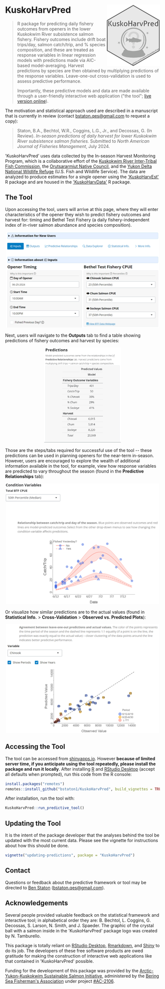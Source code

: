 # KuskoHarvPred <img src="man/figures/sticker/KuskoHarvPred-logo.png" align="right" height=200px/>

> R package for predicting daily fishery outcomes from openers in the lower Kuskokwim River subsistence salmon fishery.
> Fishery outcomes include drift boat trips/day, salmon catch/trip, and % species composition, and these are treated as response variables in linear regression models with predictions made via AIC-based model-averaging.
> Harvest predictions by species are then obtained by multiplying predictions of the response variables. 
> Leave-one-out cross-validation is used to assess predictive performance.
>
> Importantly, these predictive models and data are made available through a user-friendly interactive web application ("the tool"; [live version online](https://bstaton.shinyapps.io/KuskoHarvPred-tool/)).

The motivation and statistical approach used are described in a manuscript that is currently in review (contact <bstaton.qes@gmail.com> to request a copy):

> Staton, B.A., Bechtol, W.R., Coggins, L.G., Jr., and Decossas, G. (In Review). _In-season predictions of daily harvest for lower Kuskokwim River subsistence salmon fisheries._ Submitted to _North American Journal of Fisheries Management_, July 2024.

'KuskoHarvPred' uses data collected by the In-season Harvest Monitoring Program, which is a collaborative effort of the [Kuskokwim River Inter-Tribal Fish Commission](https://www.kuskosalmon.org/), the [Orutsararmiut Native Council](https://orutsararmiut.org/), and the [Yukon Delta National Wildlife Refuge](https://www.fws.gov/refuge/yukon-delta) (U.S. Fish and Wildlife Service).
The data are analyzed to produce estimates for a single opener using the ['KuskoHarvEst'](https://github.com/bstaton1/KuskoHarvEst) R package and are housed in the ['KuskoHarvData'](https://github.com/bstaton1/KuskoHarvData) R package.

## The Tool

Upon accessing the tool, users will arrive at this page, where they will enter characteristics of the opener they wish to predict fishery outcomes and harvest for: timing and Bethel Test Fishery (a daily fishery-independent index of in-river salmon abundance and species composition).

<p align="center">
  <img src="man/figures/readme-SS/input-tab.png" width="500"/>
</p>

Next, users will navigate to the **Outputs** tab to find a table showing predictions of fishery outcomes and harvest by species:

<p align="center">
  <img src="man/figures/readme-SS/output-tab.png" width="250"/>
</p>

Those are the steps/tabs required for successful use of the tool -- these predictions can be used in planning openers for the near-term in-season. 
However, users are encouraged to explore the wealth of additional information available in the tool, for example, view how response variables are predicted to vary throughout the season (found in the **Predictive Relationships** tab):

<p align="center">
  <img src="man/figures/readme-SS/relationships-example.png" width="500"/>
</p>

Or visualize how similar predictions are to the actual values (found in **Statistical Info.** > **Cross-Validation** > **Observed vs. Predicted Plots**): 
<p align="center">
  <img src="man/figures/readme-SS/loo-example.png" width="500"/>
</p>

## Accessing the Tool

The tool can be accessed from [shinyapps.io](https://bstaton.shinyapps.io/KuskoHarvPred-tool/).
However **because of limited server time, if you anticipate using the tool repeatedly, please install the package and run it locally**.
After installing [R](https://cran.rstudio.com/) and [RStudio Desktop](https://posit.co/download/rstudio-desktop/) (accept all defaults when prompted), run this code from the R console:

```R
install.packages("remotes")
remotes::install_github("bstaton1/KuskoHarvPred", build_vignettes = TRUE)
```

After installation, run the tool with:

```R
KuskoHarvPred::run_predictive_tool()
```

## Updating the Tool

It is the intent of the package developer that the analyses behind the tool be updated with the most current data.
Please see the vignette for instructions about how this should be done.

```R
vignette("updating-predictions", package = "KuskoHarvPred")
```

## Contact

Questions or feedback about the predictive framework or tool may be directed to [Ben Staton](https://github.com/bstaton1) (<bstaton.qes@gmail.com>).

## Acknowledgements

Several people provided valuable feedback on the statistical framework and interactive tool; in alphabetical order they are: B. Bechtol, L. Coggins, G. Decossas, S. Larson, N. Smith, and J. Spaeder.
The graphic of the crystal ball with a salmon inside in the 'KuskoHarvPred' package logo was created by N. Tamburello.

This package is totally reliant on [RStudio Desktop](https://posit.co/download/rstudio-desktop/), [Rmarkdown](https://rmarkdown.rstudio.com/), and [Shiny](https://shiny.posit.co/) to do its job.
The developers of these free software products are owed gratitude for making the construction of interactive web applications like that contained in 'KuskoHarvPred' possible.

Funding for the development of this package was provided by the [Arctic-Yukon-Kuskokwim Sustainable Salmon Initiative](https://www.aykssi.org/), administered by the [Bering Sea Fisherman's Association](https://www.bsfaak.org/) under project [#AC-2106](https://www.aykssi.org/project/kuskokwim-river-harvest-prediction-tools/).
